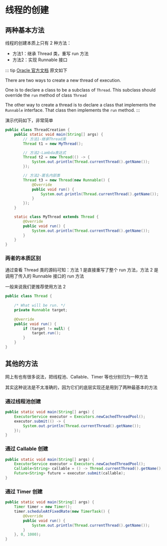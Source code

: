 # 线程的创建

## 两种基本方法

线程的创建本质上只有 2 种方法：
- 方法1：继承 Thread 类，重写 run 方法
- 方法2：实现 Runnable 接口

::: tip
[Oracle 官方文档](https://docs.oracle.com/en/java/javase/17/docs/api/java.base/java/lang/Thread.html) 原文如下

There are two ways to create a new thread of execution. 

One is to declare a class to be a subclass of `Thread`. This subclass should override the `run` method of class `Thread`

The other way to create a thread is to declare a class that implements the `Runnable` interface. That class then implements the `run` method.
:::

演示代码如下，非常简单
```java
public class ThreadCreation {
    public static void main(String[] args) {
        // 方法1-继承Thread类
        Thread t1 = new MyThread();

        // 方法2-Lambda表达式
        Thread t2 = new Thread(() -> {
            System.out.println(Thread.currentThread().getName());
        });

        // 方法2-匿名内部类
        Thread t3 = new Thread(new Runnable() {
            @Override
            public void run() {
                System.out.println(Thread.currentThread().getName());
            }
        });
    }

    static class MyThread extends Thread {
        @Override
        public void run() {
            System.out.println(Thread.currentThread().getName());
        }
    }
}
```

### 两者的本质区别

通过查看 Thread 类的源码可知：方法 1 是直接重写了整个 run 方法，方法 2 是调用了传入的 Runnable 接口的 run 方法

一般来说我们更推荐使用方法 2
```java
public class Thread {
    
    /* What will be run. */
    private Runnable target;
    
    @Override
    public void run() {
        if (target != null) {
            target.run();
        }   
    }   
}
```

## 其他的方法
网上有也有很多说法，把线程池、Callable、Timer 等也分别归为一种方法

其实这种说法是不太准确的，因为它们的底层实现还是用到了两种最基本的方法

### 通过线程池创建
``` java
public static void main(String[] args) {
    ExecutorService executor = Executors.newCachedThreadPool();
    executor.submit(() -> {
        System.out.println(Thread.currentThread().getName());
    });
}
```

### 通过 Callable 创建
``` java
public static void main(String[] args) {
    ExecutorService executor = Executors.newCachedThreadPool();
    Callable<String> callable = () -> Thread.currentThread().getName();
    Future<String> future = executor.submit(callable);
}
```

### 通过 Timer 创建
```java
public static void main(String[] args) {
    Timer timer = new Timer();
    timer.scheduleAtFixedRate(new TimerTask() {
        @Override
        public void run() {
            System.out.println(Thread.currentThread().getName());
        }
    }, 0, 1000);
}
```